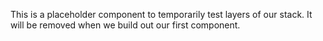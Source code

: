 This is a placeholder component to temporarily test layers of our stack. It will be removed when we build out our first component.
